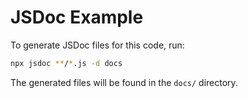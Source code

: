 # JSDoc Example

To generate JSDoc files for this code, run:

```bash
npx jsdoc **/*.js -d docs
```

The generated files will be found in the `docs/` directory.
